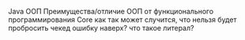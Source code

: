 Java
ООП
Преимущества/отличие ООП от функционального программирования
Core
как так может случится, что нельзя будет пробросить чекед ошибку наверх?
что такое литерал?
